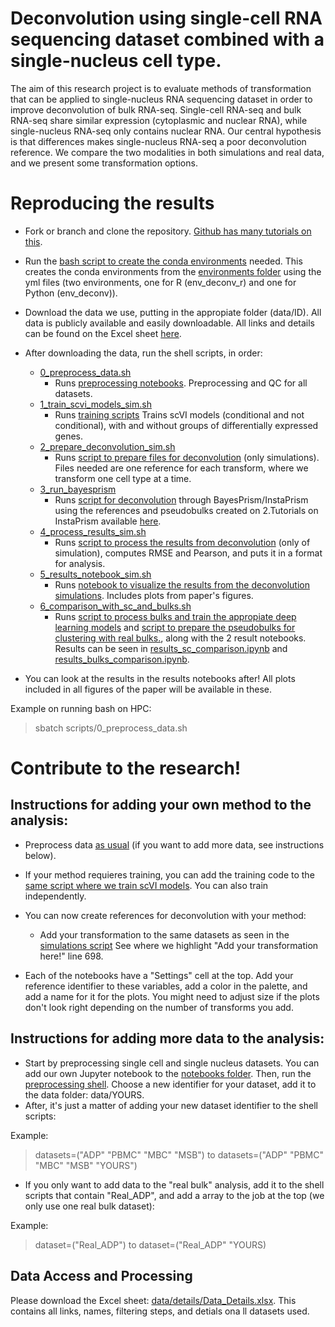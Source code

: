 # **Deconvolution using single-cell RNA sequencing dataset combined with a single-nucleus cell type.**

The aim of this research project is to evaluate methods of transformation that can be applied to single-nucleus RNA sequencing dataset in order to improve deconvolution of bulk RNA-seq. Single-cell RNA-seq and bulk RNA-seq share similar expression (cytoplasmic and nuclear RNA), while single-nucleus RNA-seq only contains nuclear RNA. Our central hypothesis is that differences makes single-nucleus RNA-seq a poor deconvolution reference. We compare the two modalities in both simulations and real data, and we present some transformation options. 

# **Reproducing the results**

- Fork or branch and clone the repository. [Github has many tutorials on this](https://docs.github.com/en/repositories/creating-and-managing-repositories/cloning-a-repository).
- Run the [bash script to create the conda environments](/environments/create_env.sh) needed.
    This creates the conda environments from the [environments folder](/environments/) using the yml files (two environments, one for R (env_deconv_r) and one for Python (env_deconv)). 
- Download the data we use, putting in the appropiate folder (data/ID). All data is publicly available and easily downloadable. All links and details can be found on the Excel sheet [here](data/details/Data_Details.xlsx).
-  After downloading the data, run the shell scripts, in order:
    - [0_preprocess_data.sh](scripts/0_preprocess_data.sh)
        - Runs [preprocessing notebooks](notebooks/). Preprocessing and QC for all datasets. 
    - [1_train_scvi_models_sim.sh](scripts/1_train_scvi_models_sim.sh) 
        - Runs [training scripts](scripts/train_scvi_models_allgenes.py) Trains scVI models (conditional and not conditional), with and without groups of differentially expressed genes.
    - [2_prepare_deconvolution_sim.sh](scripts/2_prepare_deconvolution_sim.sh) 
        - Runs [script to prepare files for deconvolution](scripts/prepare_deconvolution_sim.py) (only simulations). Files needed are one reference for each transform, where we transform one cell type at a time. 
    - [3_run_bayesprism](scripts/3_run_bayesprism_sim.sh)
        - Runs [script for deconvolution](scripts/BayesPrism_sim.R) through BayesPrism/InstaPrism using the references and pseudobulks created on 2.Tutorials on InstaPrism available [here](https://github.com/humengying0907/InstaPrismSourceCode).
    - [4_process_results_sim.sh](scripts/4_process_results_sim.sh)
        - Runs [script to process the results from deconvolution](scripts/process_results.py) (only of simulation), computes RMSE and Pearson, and puts it in a format for analysis.
    - [5_results_notebook_sim.sh](scripts/5_results_notebook_sim.sh)
        - Runs [notebook to visualize the results from the deconvolution simulations](notebooks/results_sim.ipynb). Includes plots from paper's figures.
    - [6_comparison_with_sc_and_bulks.sh](/scripts/6_comparison_with_sc_and_bulks.sh)
        - Runs [script to process bulks and train the appropiate deep learning models](/scripts/process_bulks_train_models.py) and [script to prepare the pseudobulks for clustering with real bulks.](/scripts/prepare_real_bulk_clustering.py"), along with the 2 result notebooks. Results can be seen in [results_sc_comparison.ipynb](notebooks/results_sc_comparison.ipynb) and [results_bulks_comparison.ipynb](notebooks/results_bulks_comparison.ipynb).

- You can look at the results in the results notebooks after! All plots included in all figures of the paper will be available in these.

Example on running bash on HPC: 
> sbatch scripts/0_preprocess_data.sh

# Contribute to the research!

## **Instructions for adding your own method to the analysis:**
- Preprocess data [as usual](scripts/0_preprocess_data.sh) (if you want to add more data, see instructions below). 
- If your method requieres training, you can add the training code to the [same script where we train scVI models](scripts/train_scvi_models_allgenes.py). You can also train independently.
- You can now create references for deconvolution with your method:
    - Add your transformation to the same datasets as seen in the [simulations script](scripts/prepare_deconvolution_sim.py) See where we highlight "Add your transformation here!" line 698.

- Each of the notebooks have a "Settings" cell at the top. Add your reference identifier to these variables, add a color in the palette, and add a name for it for the plots. You might need to adjust size if the plots don't look right depending on the number of transforms you add.
 
## **Instructions for adding more data to the analysis:**
- Start by preprocessing single cell and single nucleus datasets. You can add our own Jupyter notebook to the [notebooks folder](notebooks). Then, run the [preprocessing shell](scripts/0_preprocess_data.sh). Choose a new identifier for your dataset, add it to the data folder: data/YOURS.
- After, it's just a matter of adding your new dataset identifier to the shell scripts:

Example:
> datasets=("ADP" "PBMC" "MBC" "MSB") to datasets=("ADP" "PBMC" "MBC" "MSB" "YOURS")

- If you only want to add data to the "real bulk" analysis, add it to the shell scripts that contain "Real_ADP", and add a array to the job at the top (we only use one real bulk dataset):

Example:
> dataset=("Real_ADP") to dataset=("Real_ADP" "YOURS)

## **Data Access and Processing**

Please download the Excel sheet: [data/details/Data_Details.xlsx](Data_Details.xlsx). This contains all links, names, filtering steps, and detials ona ll datasets used.